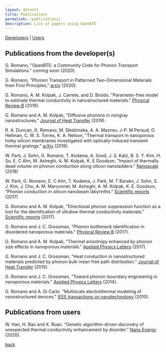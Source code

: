 ```yaml
---
layout: default
title: Publications
permalink: /publications/
description: List of papers using OpenBTE
---
```



[Developers](#pubdevs) | [Users](#pubusers)


## <a name="pubdevs"></a> Publications from the developer(s)


G. Romano, "OpenBTE: a Community Code for Phonon Transport Simulations." _coming soon_ (2020).

G. Romano, "Phonon Transport in Patterned Two-Dimensional Materials from First Principles," [arxiv](https://arxiv.org/abs/2002.08940) (2020).


G. Romano, A. M. Kolpak, J. Carrete, and D. Broido. "Parameter-free model to estimate thermal conductivity in nanostructured materials." [Physical Review B](https://journals.aps.org/prb/abstract/10.1103/PhysRevB.100.045310) (2019).

G. Romano and A. M. Kolpak, "Diffusive phonons in nongray nanostructures."  [Journal of Heat Transfer](https://asmedigitalcollection.asme.org/heattransfer/article/141/1/012401/365762/Diffusive-Phonons-in-Nongray-Nanostructures) (2019).

R. A. Duncan, G. Romano, M. Sledzinska, A. A. Maznev, J-P. M Peraud, O. Hellman, C. M. S. Torres, K. A. Nelson, "Thermal transport in nanoporous holey silicon membranes investigated with optically-induced transient thermal gratings." [arXiv](https://arxiv.org/abs/1912.06211) (2019).

W. Park, J. Sohn, G. Romano, T. Kodama, A. Sood, J. S. Katz, B. S. Y. Kim, H. So, E. C Ahn, M. Asheghi, A. M. Kolpak, K. E Goodson, "Impact of thermally dead volume on phonon conduction along silicon nanoladders."  [Nanoscale](https://pubs.rsc.org/no/content/articlehtml/2018/nr/c8nr01788c) (2018)

W. Park, G. Romano, E. C Ahn, T. Kodama, J. Park, M. T Barako, J. Sohn, S. J. Kim, J. Cho, A. M. Marconnet, M. Asheghi, A. M. Kolpak, K. E. Goodson, "Phonon conduction in silicon nanobeam labyrinths." [Scientific reports](https://www.nature.com/articles/s41598-017-06479-3) (2017)

G. Romano and A. M. Kolpak, "Directional phonon suppression function as a tool for the identification of ultralow thermal conductivity materials."  [Scientific reports](https://www.nature.com/articles/srep44379) (2017).


G. Romano and J. C. Grossman, "Phonon bottleneck identification in disordered nanoporous materials." [Physical Review B](https://journals.aps.org/prb/abstract/10.1103/PhysRevB.96.115425) (2017).

G. Romano and A. M. Kolpak, "Thermal anisotropy enhanced by phonon size effects in nanoporous materials." [Applied Physics Letters](https://aip.scitation.org/doi/full/10.1063/1.4976540) (2017).

G. Romano and J. C. Grossman, "Heat conduction in nanostructured materials predicted by phonon bulk mean free path distribution."  [Journal of Heat Transfer](https://asmedigitalcollection.asme.org/heattransfer/article/137/7/071302/375007/Heat-Conduction-in-Nanostructured-Materials) (2015).

G. Romano and J. C. Grossman, "Toward phonon-boundary engineering in nanoporous materials." [Applied Physics Letters](https://aip.scitation.org/doi/full/10.1063/1.4891362) (2014).

G. Romano and A. Di Carlo. "Multiscale electrothermal modeling of nanostructured devices." [IEEE transactions on nanotechnology](https://ieeexplore.ieee.org/abstract/document/5740609) (2010).

## <a name="pubusers"></a> Publications from users

W. Han, H. Bao and X. Ruan. "Genetic algorithm-driven discovery of unexpected thermal conductivity enhancement by disorder." [Nano Energy](https://www.sciencedirect.com/science/article/pii/S2211285520301762) (2020).

[back](./)
